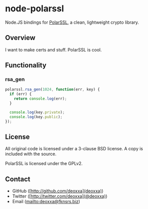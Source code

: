node-polarssl
=============

Node.JS bindings for [PolarSSL](https://polarssl.org/), a clean, lightweight
crypto library.

Overview
--------

I want to make certs and stuff. PolarSSL is cool.

Functionality
-------------

### rsa_gen

```js
polarssl.rsa_gen(1024, function(err, key) {
  if (err) {
    return console.log(err);
  }

  console.log(key.private);
  console.log(key.public);
});
```

License
-------

All original code is licensed under a 3-clause BSD license. A copy is included
with the source.

PolarSSL is licensed under the GPLv2.

Contact
-------

* GitHub ([http://github.com/deoxxa](deoxxa))
* Twitter ([http://twitter.com/deoxxa](@deoxxa))
* Email ([mailto:deoxxa@fknsrs.biz](deoxxa@fknsrs.biz))
